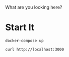 What are you looking here?

# Start It

```
docker-compose up
```

```
curl http://localhost:3000
```